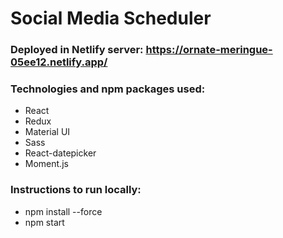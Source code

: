 # Social Media Scheduler

### Deployed in Netlify server: https://ornate-meringue-05ee12.netlify.app/

### Technologies and npm packages used:
* React
* Redux
* Material UI
* Sass
* React-datepicker
* Moment.js

### Instructions to run locally: 
* npm install --force
* npm start
